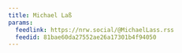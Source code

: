 ```yaml
---
title: Michael Laß
params:
  feedlink: https://nrw.social/@MichaelLass.rss
  feedid: 81bae60da27552ae26a17301b4f94050
---
```

